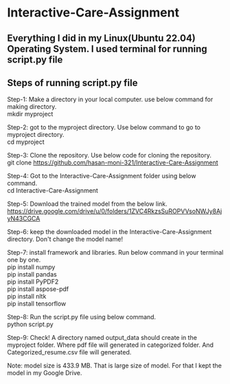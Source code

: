 # Interactive-Care-Assignment

##   Everything I did in my Linux(Ubuntu 22.04) Operating System. I used terminal for running script.py file    

##   Steps of running script.py file 

Step-1:   Make a directory in your local computer. use below command for making directory.   
mkdir myproject 


Step-2: got to the myproject directory. Use below command to go to myproject directory.   
cd myproject 


Step-3:   Clone the repository. Use below code for cloning the repository.     
git clone https://github.com/hasan-moni-321/Interactive-Care-Assignment


Step-4:   Got to the Interactive-Care-Assignment folder using below command.  
cd Interactive-Care-Assignment


Step-5:   Download the trained model from the below link. 
https://drive.google.com/drive/u/0/folders/1ZVC4RkzsSuROPVVsoNWJy8AjyN43CGCA


Step-6: keep the downloaded model in the Interactive-Care-Assignment directory. Don't change the model name! 


Step-7: install framework and libraries. Run below command in your terminal one by one.  
pip install numpy   
pip install pandas   
pip install PyPDF2    
pip install aspose-pdf   
pip install nltk   
pip install tensorflow   


Step-8: Run the script.py file using below command.   
python script.py


Step-9:  Check! A directory named output_data should create in the myproject folder. Where pdf file will generated in categorized folder. And Categorized_resume.csv file will generated.    



Note: model size is 433.9 MB. That is large size of model. For that I kept the model in my Google Drive.    
